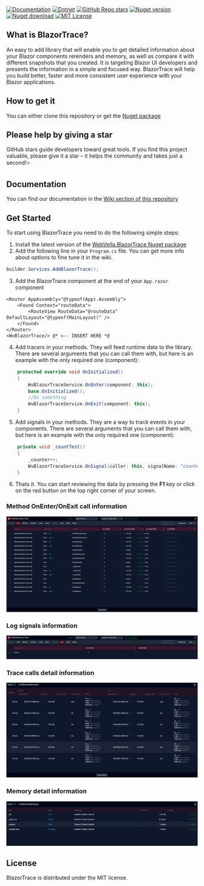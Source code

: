 [![Documentation](https://img.shields.io/badge/Documentation-blue?style=for-the-badge)](https://github.com/WebVella/WebVella.BlazorTrace/wiki)
[![Dotnet](https://img.shields.io/badge/platform-.NET-blue?style=for-the-badge)](https://www.nuget.org/packages/WebVella.BlazorTrace)
[![GitHub Repo stars](https://img.shields.io/github/stars/WebVella/WebVella.BlazorTrace?style=for-the-badge)](https://github.com/WebVella/WebVella.BlazorTrace/stargazers)
[![Nuget version](https://img.shields.io/nuget/v/WebVella.BlazorTrace?style=for-the-badge)](https://www.nuget.org/packages/WebVella.BlazorTrace)
[![Nuget download](https://img.shields.io/nuget/dt/WebVella.BlazorTrace?style=for-the-badge)](https://www.nuget.org/packages/WebVella.BlazorTrace)
[![MIT License](https://img.shields.io/badge/License-MIT-green.svg?style=for-the-badge)](https://github.com/WebVella/WebVella.BlazorTrace/blob/main/LICENSE)

## What is BlazorTrace?
An easy to add library that will enable you to get detailed information about your Blazor components rerenders and memory, as well as compare it with different snapshots that you created. It is targeting Blazor UI developers and presents the information in a simple and focused way. BlazorTrace will help you build better, faster and more consistent user experience with your Blazor applications.

## How to get it
You can either clone this repository or get the [Nuget package](https://www.nuget.org/packages/WebVella.BlazorTrace)

## Please help by giving a star
GitHub stars guide developers toward great tools. If you find this project valuable, please give it a star – it helps the community and takes just a second!⭐

## Documentation
You can find our documentation in the [Wiki section of this repository](https://github.com/WebVella/WebVella.BlazorTrace/wiki)

## Get Started
To start using BlazorTrace you need to do the following simple steps:

1. Install the latest version of the [WebVella.BlazorTrace Nuget package](https://www.nuget.org/packages/WebVella.BlazorTrace)
2. Add the following line in your ```Program.cs``` file. You can get more info about options to fine tune it in the wiki.
``` csharp
builder.Services.AddBlazorTrace();
```
3. Add the BlazorTrace component at the end of your ```App.razor``` component
``` razor
<Router AppAssembly="@typeof(App).Assembly">
    <Found Context="routeData">
        <RouteView RouteData="@routeData" DefaultLayout="@typeof(MainLayout)" />
    </Found>
</Router>
<WvBlazorTrace/> @* <-- INSERT HERE *@
```
4. Add tracers in your methods. They will feed runtime data to the library. There are several arguments that you can call them with, but here is an example with the only required one (component):
``` csharp
	protected override void OnInitialized()
	{
		WvBlazorTraceService.OnEnter(component: this);
		base.OnInitialized();
		//Do something
		WvBlazorTraceService.OnExit(component: this);
	}
```
5. Add signals in your methods. They are a way to track events in your components. There are several arguments that you can call them with, but here is an example with the only required one (component):
``` csharp
	private void _countTest()
	{
		_counter++;
		WvBlazorTraceService.OnSignal(caller: this, signalName: "counter");
	}
```
6. Thats it. You can start reviewing the data by pressing the **F1** key or click on the red button on the top right corner of your screen.

### Method OnEnter/OnExit call information

![BlazorTrace modal](/images/trace-modal-methods.png)

### Log signals information

![BlazorTrace modal](/images/trace-modal-signals.png)

### Trace calls detail information

![BlazorTrace modal](/images/trace-list-modal.png)

### Memory detail information

![BlazorTrace modal](/images/memory-modal.png)

## License
BlazorTrace is distributed under the MIT license.